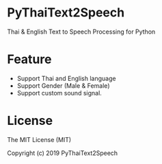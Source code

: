 # PyThaiText2Speech

Thai &amp; English Text to Speech Processing for Python

# Feature 
- Support Thai and English language
- Support Gender (Male & Female)
- Support custom sound signal.

# License
The MIT License (MIT)

Copyright (c) 2019 PyThaiText2Speech
